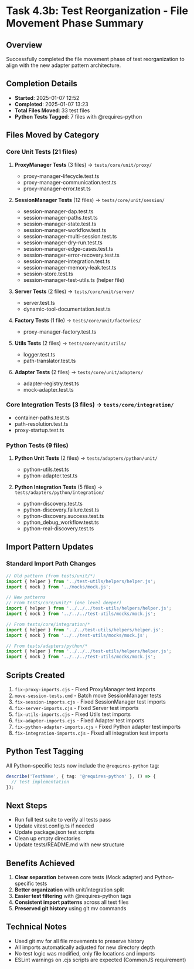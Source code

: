 # Task 4.3b: Test Reorganization - File Movement Phase Summary

## Overview
Successfully completed the file movement phase of test reorganization to align with the new adapter pattern architecture.

## Completion Details
- **Started**: 2025-01-07 12:52
- **Completed**: 2025-01-07 13:23
- **Total Files Moved**: 33 test files
- **Python Tests Tagged**: 7 files with @requires-python

## Files Moved by Category

### Core Unit Tests (21 files)
1. **ProxyManager Tests** (3 files) → `tests/core/unit/proxy/`
   - proxy-manager-lifecycle.test.ts
   - proxy-manager-communication.test.ts
   - proxy-manager-error.test.ts

2. **SessionManager Tests** (12 files) → `tests/core/unit/session/`
   - session-manager-dap.test.ts
   - session-manager-paths.test.ts
   - session-manager-state.test.ts
   - session-manager-workflow.test.ts
   - session-manager-multi-session.test.ts
   - session-manager-dry-run.test.ts
   - session-manager-edge-cases.test.ts
   - session-manager-error-recovery.test.ts
   - session-manager-integration.test.ts
   - session-manager-memory-leak.test.ts
   - session-store.test.ts
   - session-manager-test-utils.ts (helper file)

3. **Server Tests** (2 files) → `tests/core/unit/server/`
   - server.test.ts
   - dynamic-tool-documentation.test.ts

4. **Factory Tests** (1 file) → `tests/core/unit/factories/`
   - proxy-manager-factory.test.ts

5. **Utils Tests** (2 files) → `tests/core/unit/utils/`
   - logger.test.ts
   - path-translator.test.ts

6. **Adapter Tests** (2 files) → `tests/core/unit/adapters/`
   - adapter-registry.test.ts
   - mock-adapter.test.ts

### Core Integration Tests (3 files) → `tests/core/integration/`
- container-paths.test.ts
- path-resolution.test.ts
- proxy-startup.test.ts

### Python Tests (9 files)
1. **Python Unit Tests** (2 files) → `tests/adapters/python/unit/`
   - python-utils.test.ts
   - python-adapter.test.ts

2. **Python Integration Tests** (5 files) → `tests/adapters/python/integration/`
   - python-discovery.test.ts
   - python-discovery.failure.test.ts
   - python-discovery.success.test.ts
   - python_debug_workflow.test.ts
   - python-real-discovery.test.ts

## Import Pattern Updates

### Standard Import Path Changes
```typescript
// Old pattern (from tests/unit/*)
import { helper } from '../test-utils/helpers/helper.js';
import { mock } from '../mocks/mock.js';

// New patterns
// From tests/core/unit/* (one level deeper)
import { helper } from '../../../test-utils/helpers/helper.js';
import { mock } from '../../../test-utils/mocks/mock.js';

// From tests/core/integration/* 
import { helper } from '../../test-utils/helpers/helper.js';
import { mock } from '../../test-utils/mocks/mock.js';

// From tests/adapters/python/*
import { helper } from '../../../test-utils/helpers/helper.js';
import { mock } from '../../../test-utils/mocks/mock.js';
```

## Scripts Created
1. `fix-proxy-imports.cjs` - Fixed ProxyManager test imports
2. `move-session-tests.cmd` - Batch move SessionManager tests
3. `fix-session-imports.cjs` - Fixed SessionManager test imports
4. `fix-server-imports.cjs` - Fixed Server test imports
5. `fix-utils-imports.cjs` - Fixed Utils test imports
6. `fix-adapter-imports.cjs` - Fixed Adapter test imports
7. `fix-python-adapter-imports.cjs` - Fixed Python adapter test imports
8. `fix-integration-imports.cjs` - Fixed all integration test imports

## Python Test Tagging
All Python-specific tests now include the `@requires-python` tag:
```typescript
describe('TestName', { tag: '@requires-python' }, () => {
  // test implementation
});
```

## Next Steps
- Run full test suite to verify all tests pass
- Update vitest.config.ts if needed
- Update package.json test scripts
- Clean up empty directories
- Update tests/README.md with new structure

## Benefits Achieved
1. **Clear separation** between core tests (Mock adapter) and Python-specific tests
2. **Better organization** with unit/integration split
3. **Easier test filtering** with @requires-python tags
4. **Consistent import patterns** across all test files
5. **Preserved git history** using git mv commands

## Technical Notes
- Used git mv for all file movements to preserve history
- All imports automatically adjusted for new directory depth
- No test logic was modified, only file locations and imports
- ESLint warnings on .cjs scripts are expected (CommonJS requirement)
